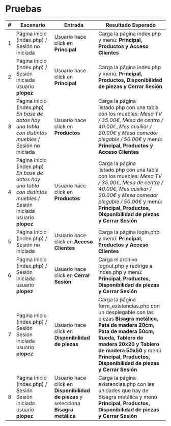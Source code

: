 # Pruebas

| # | Escenario | Entrada | Resultado Esperado |
|---|-----------|---------|--------------------|
| 1 | Página inicio (index.php) / Sesión no iniciada | Usuario hace click en **Principal** | Carga la página index.php y menú: **Principal, Productos y Acceso Clientes**|
| 2 | Página inicio (index.php) / Sesión iniciada usuario **plopez** | Usuario hace click en **Principal** | Carga la página index.php y menú: **Principal, Productos, Disponibilidad de piezas y Cerrar Sesión**|
| 3 | Página inicio (index.php) *En base de datos hay una tabla con distintos muebles* / Sesión no iniciada | Usuario hace click en **Productos** | Carga la página listado.php con una tabla con los muebles: *Mesa TV / 35.00€*, *Mesa de centro / 40.00€*, *Mes auxiliar / 20.00€* y *Mesa comedor plegable / 50.00€* y menú: **Principal, Productos y Acceso Clientes**|
| 4 | Página inicio (index.php) *En base de datos hay una tabla con distintos muebles* / Sesión iniciada usuario **plopez** | Usuario hace click en **Productos** | Carga la página listado.php con una tabla con los muebles: *Mesa TV / 35.00€*, *Mesa de centro / 40.00€*, *Mes auxiliar / 20.00€* y *Mesa comedor plegable / 50.00€* y menú: **Principal, Productos, Disponibilidad de piezas y Cerrar Sesión**|
| 5 | Página inicio (index.php) / Sesión no iniciada | Usuario hace click en **Acceso Clientes** | Carga la página login.php y menú: **Principal, Productos y Acceso Clientes** |
| 6 | Página inicio (index.php) / Sesión iniciada usuario **plopez** | Usuario hace click en **Cerrar Sesión** | Carga el archivo logout.php y redirige a index.php y menú: **Principal, Productos, Disponibilidad de piezas y Cerrar Sesión** |
| 7 | Página inicio (index.php) / Sesión Sesión iniciada usuario **plopez** | Usuario hace click en **Disponibilidad de piezas** | Carga la página form_existencias.php con un desplegable con las piezas **Bisagra metálica, Pata de madera 20cm, Pata de madera 50cm,    Rueda, Tablero de madera 20x20 y Tablero de madera 50x50** y menú **Principal, Productos, Disponibilidad de piezas y Cerrar Sesión**|
| 8 | Página inicio (index.php) / Sesión Sesión iniciada usuario **plopez** | Usuario hace click en **Disponibilidad de piezas** y selecciona **Bisagra metálica** | Carga la página existencias.php con las unidades que hay de Bisagra metálica y menú **Principal, Productos, Disponibilidad de piezas y Cerrar Sesión** |
